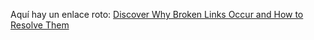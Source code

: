 Aquí hay un enlace roto: [Discover Why Broken Links Occur and How to Resolve Them](http://www.example.com/broken-link)